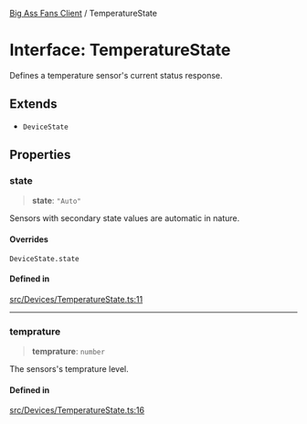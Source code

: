 [Big Ass Fans Client](../README.md) / TemperatureState

# Interface: TemperatureState

Defines a temperature sensor's current status response.

## Extends

- `DeviceState`

## Properties

### state

> **state**: `"Auto"`

Sensors with secondary state values are automatic in nature.

#### Overrides

`DeviceState.state`

#### Defined in

[src/Devices/TemperatureState.ts:11](https://github.com/mkellsy/baf-client/blob/289367c3ef8fe75588d41eda9372734a1c23f3c8/src/Devices/TemperatureState.ts#L11)

***

### temprature

> **temprature**: `number`

The sensors's temprature level.

#### Defined in

[src/Devices/TemperatureState.ts:16](https://github.com/mkellsy/baf-client/blob/289367c3ef8fe75588d41eda9372734a1c23f3c8/src/Devices/TemperatureState.ts#L16)
